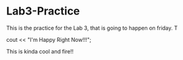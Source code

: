 # Lab3-Practice
This is the practice for the Lab 3, that is going to happen on friday.
T

cout << "I'm Happy Right Now!!!";

This is kinda cool and fire!!